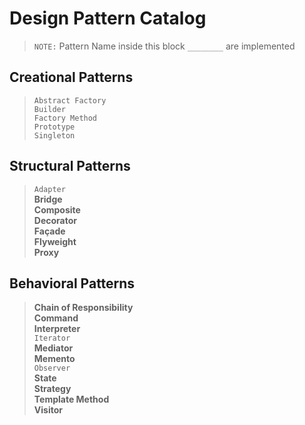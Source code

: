 # Design Pattern Catalog  

>`NOTE:` Pattern Name inside this block `________` are implemented 

 ## Creational Patterns  
>`Abstract Factory`  
`Builder`  
`Factory Method`  
`Prototype`  
`Singleton` 

 ## Structural Patterns  
>`Adapter`  
**Bridge**  
**Composite**  
**Decorator**  
**Façade**  
**Flyweight**  
**Proxy**  

 ## Behavioral Patterns  
>**Chain of Responsibility**  
**Command**  
**Interpreter**  
`Iterator`  
**Mediator**  
**Memento**  
`Observer`  
**State**  
**Strategy**  
**Template Method**  
**Visitor**